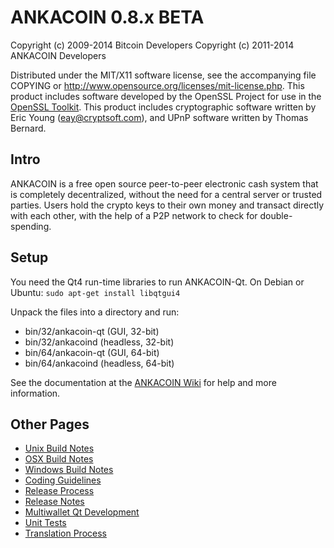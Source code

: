 ANKACOIN 0.8.x BETA
====================

Copyright (c) 2009-2014 Bitcoin Developers
Copyright (c) 2011-2014 ANKACOIN Developers

Distributed under the MIT/X11 software license, see the accompanying
file COPYING or http://www.opensource.org/licenses/mit-license.php.
This product includes software developed by the OpenSSL Project for use in the [OpenSSL Toolkit](http://www.openssl.org/). This product includes
cryptographic software written by Eric Young ([eay@cryptsoft.com](mailto:eay@cryptsoft.com)), and UPnP software written by Thomas Bernard.


Intro
---------------------
ANKACOIN is a free open source peer-to-peer electronic cash system that is
completely decentralized, without the need for a central server or trusted
parties.  Users hold the crypto keys to their own money and transact directly
with each other, with the help of a P2P network to check for double-spending.


Setup
---------------------
You need the Qt4 run-time libraries to run ANKACOIN-Qt. On Debian or Ubuntu:
	`sudo apt-get install libqtgui4`

Unpack the files into a directory and run:

- bin/32/ankacoin-qt (GUI, 32-bit)
- bin/32/ankacoind (headless, 32-bit)
- bin/64/ankacoin-qt (GUI, 64-bit)
- bin/64/ankacoind (headless, 64-bit)

See the documentation at the [ANKACOIN Wiki](http://ankacoin.info)
for help and more information.


Other Pages
---------------------
- [Unix Build Notes](build-unix.md)
- [OSX Build Notes](build-osx.md)
- [Windows Build Notes](build-msw.md)
- [Coding Guidelines](coding.md)
- [Release Process](release-process.md)
- [Release Notes](release-notes.md)
- [Multiwallet Qt Development](multiwallet-qt.md)
- [Unit Tests](unit-tests.md)
- [Translation Process](translation_process.md)
